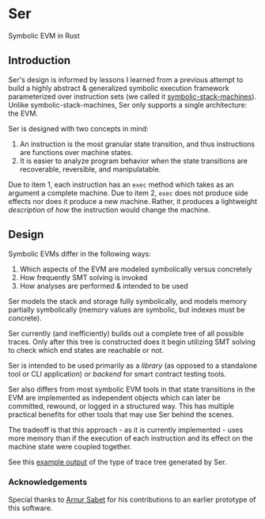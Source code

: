 # Ser

Symbolic EVM in Rust


## Introduction
Ser's design is informed by lessons I learned from a previous attempt to build a highly abstract & generalized symbolic execution framework parameterized over instruction sets (we called it [symbolic-stack-machines](https://github.com/WilfredTA/symbolic-stack-machines)). Unlike symbolic-stack-machines, Ser only supports a single architecture: the EVM.
 

Ser is designed with two concepts in mind:
1. An instruction is the most granular state transition, and thus instructions are functions over machine states.
2. It is easier to analyze program behavior when the state transitions are recoverable, reversible, and manipulatable.

Due to item 1, each instruction has an `exec` method which takes as an argument a complete machine. Due to item 2, `exec` does not produce side effects nor does it produce a new machine. Rather, it produces a lightweight *description* of *how* the instruction would change the machine.



## Design

Symbolic EVMs differ in the following ways:
1. Which aspects of the EVM are modeled symbolically versus concretely
2. How frequently SMT solving is invoked 
3. How analyses are performed & intended to be used

Ser models the stack and storage fully symbolically, and models memory partially symbolically (memory values are symbolic, but indexes must be concrete).

Ser currently (and inefficiently) builds out a complete tree of all possible traces. Only after this tree is constructed does it begin utilizing SMT solving to check which end states are reachable or not.

Ser is intended to be used primarily as a *library* (as opposed to a standalone tool or CLI application) or *backend* for smart contract testing tools.

Ser also differs from most symbolic EVM tools in that state transitions in the EVM are implemented as independent objects which can later be committed, rewound, or logged in a structured way. This has multiple practical benefits for other tools that may use Ser behind the scenes. 

The tradeoff is that this approach - as it is currently implemented - uses more memory than if the execution of each instruction and its effect on the machine state were coupled together.

See this [example output](/example-trace.txt) of the type of trace tree generated by Ser.
### Acknowledgements

Special thanks to [Arnur Sabet](https://github.com/arnursabet) for his contributions to an earlier prototype of this software.